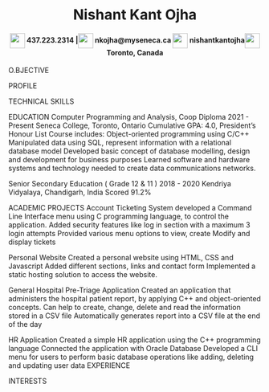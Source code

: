 <h1 style = font-size: "50px" align="center"> Nishant Kant Ojha</h1>
<h4 align="center"><img align="center" src="Icons/Telegram Emojis/face-with-monocle.gif" height="30" width="30" /> 437.223.2314 |<img align="center" src="Icons/Telegram Emojis/fire-1.gif" height="30" width="30" /> nkojha@myseneca.ca <img align="center" src="Icons/Telegram Emojis/Video-Game.gif" height="30" width="30" /> nishantkantojha<img align="center" src="Icons/Telegram Emojis/face-with-monocle.gif" height="30" width="30" />Toronto, Canada</h4>
O.BJECTIVE

PROFILE

TECHNICAL SKILLS

EDUCATION
Computer Programming and Analysis, Coop Diploma                                                   2021 - Present
Seneca College, Toronto, Ontario
Cumulative GPA: 4.0, President’s Honour List
Course includes: 
Object-oriented programming using C/C++
Manipulated data using SQL, represent information with a relational database model 
Developed basic concept of database modelling, design and development for business purposes 
Learned software and hardware systems and technology needed to create data communications networks.


Senior Secondary Education ( Grade 12 & 11 )                                                                     2018 - 2020
Kendriya Vidyalaya, Chandigarh, India
Scored 91.2% 


ACADEMIC PROJECTS
Account Ticketing System
developed a Command Line Interface menu using C programming language, to control the application.
Added security features like log in section with a maximum 3 login attempts
Provided various menu options to view, create Modify and display tickets

Personal Website
Created a personal website using HTML, CSS and Javascript 
Added different sections, links and contact form
Implemented a static hosting solution to access the website.

General Hospital Pre-Triage Application
Created an application that administers the hospital patient report, by applying C++ and object-oriented concepts.
Can help to create, change, delete and read the information stored in a CSV file
Automatically generates report into a CSV file at the end of the day

HR Application
Created a simple HR application using the C++ programming language 
Connected the application with Oracle Database
Developed a CLI menu for users to perform basic database operations like adding, deleting and updating user data
EXPERIENCE

INTERESTS

